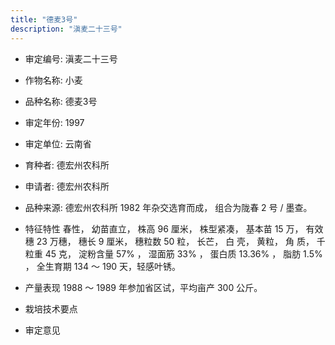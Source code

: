 ```yaml
---
title: "德麦3号"
description: "滇麦二十三号"
---
```

* 审定编号:  滇麦二十三号

*  作物名称:  小麦

*  品种名称:  德麦3号

*  审定年份:  1997

*  审定单位:  云南省

* 育种者:  德宏州农科所

*  申请者:  德宏州农科所

*  品种来源:  德宏州农科所 1982 年杂交选育而成， 组合为陇春 2 号 / 墨查。

*  特征特性
春性， 幼苗直立， 株高 96 厘米， 株型紧凑， 基本苗 15 万， 有效穗 23 万穗， 穗长 9 厘米， 穗粒数 50 粒， 长芒， 白 壳， 黄粒， 角 质， 千粒重 45 克， 淀粉含量 57% ， 湿面筋 33% ， 蛋白质 13.36% ， 脂肪 1.5% ， 全生育期 134 ～ 190 天，轻感叶锈。

*  产量表现
1988 ～ 1989 年参加省区试，平均亩产 300 公斤。

*  栽培技术要点


*  审定意见

